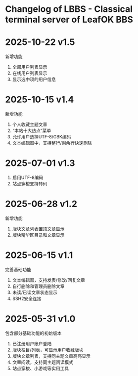 # Changelog of LBBS - Classical terminal server of LeafOK BBS


2025-10-22  v1.5
=================
新增功能

1. 全部用户列表显示  
2. 在线用户列表显示  
3. 显示选中项的用户信息  


2025-10-15  v1.4
=================
新增功能

1. 个人收藏主题文章  
2. “本站十大热点”菜单  
3. 允许用户选择UTF-8/GBK编码  
4. 文本编辑器中，支持整行/剩余行快速删除  


2025-07-01  v1.3
=================
1. 启用UTF-8编码
2. 站点穿梭支持转码


2025-06-28  v1.2
=================
新增功能

1. 版块文章列表置顶文章显示  
2. 版块精华区目录和文章显示  


2025-06-15  v1.1
=================
完善基础功能

1. 文本编辑器，支持发表/修改/回复文章  
2. 自行删除和管理员删除文章  
3. 未读/已读文章状态显示  
4. SSH2安全连接  


2025-05-31  v1.0
=================
包含部分基础功能的初始版本

1. 已注册用户账户登陆  
2. 版块栏目/列表，可显示用户收藏版块  
3. 版块文章列表，支持同主题文章高亮显示  
4. 文章阅读，支持同主题阅读模式  
5. 站点穿梭、小游戏等实用工具  

